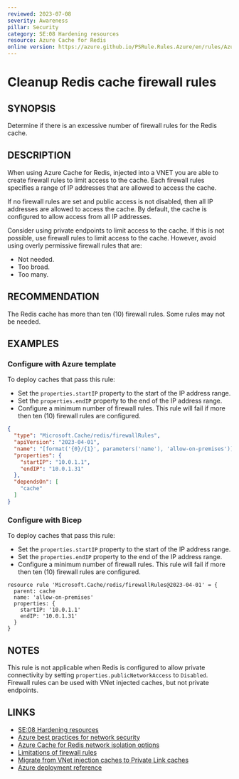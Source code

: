 ```yaml
---
reviewed: 2023-07-08
severity: Awareness
pillar: Security
category: SE:08 Hardening resources
resource: Azure Cache for Redis
online version: https://azure.github.io/PSRule.Rules.Azure/en/rules/Azure.Redis.FirewallRuleCount/
---
```


# Cleanup Redis cache firewall rules

## SYNOPSIS

Determine if there is an excessive number of firewall rules for the Redis cache.

## DESCRIPTION

When using Azure Cache for Redis, injected into a VNET you are able to create firewall rules to limit access to the cache.
Each firewall rules specifies a range of IP addresses that are allowed to access the cache.

If no firewall rules are set and public access is not disabled, then all IP addresses are allowed to access the cache.
By default, the cache is configured to allow access from all IP addresses.

Consider using private endpoints to limit access to the cache.
If this is not possible, use firewall rules to limit access to the cache.
However, avoid using overly permissive firewall rules that are:

- Not needed.
- Too broad.
- Too many.

## RECOMMENDATION

The Redis cache has more than ten (10) firewall rules.
Some rules may not be needed.

## EXAMPLES

### Configure with Azure template

To deploy caches that pass this rule:

- Set the `properties.startIP` property to the start of the IP address range.
- Set the `properties.endIP` property to the end of the IP address range.
- Configure a minimum number of firewall rules.
  This rule will fail if more then ten (10) firewall rules are configured.

```json
{
  "type": "Microsoft.Cache/redis/firewallRules",
  "apiVersion": "2023-04-01",
  "name": "[format('{0}/{1}', parameters('name'), 'allow-on-premises')]",
  "properties": {
    "startIP": "10.0.1.1",
    "endIP": "10.0.1.31"
  },
  "dependsOn": [
    "cache"
  ]
}
```

### Configure with Bicep

To deploy caches that pass this rule:

- Set the `properties.startIP` property to the start of the IP address range.
- Set the `properties.endIP` property to the end of the IP address range.
- Configure a minimum number of firewall rules.
  This rule will fail if more then ten (10) firewall rules are configured.

```bicep
resource rule 'Microsoft.Cache/redis/firewallRules@2023-04-01' = {
  parent: cache
  name: 'allow-on-premises'
  properties: {
    startIP: '10.0.1.1'
    endIP: '10.0.1.31'
  }
}
```

## NOTES

This rule is not applicable when Redis is configured to allow private connectivity by setting `properties.publicNetworkAccess` to `Disabled`.
Firewall rules can be used with VNet injected caches, but not private endpoints.

## LINKS

- [SE:08 Hardening resources](https://learn.microsoft.com/azure/well-architected/security/harden-resources)
- [Azure best practices for network security](https://learn.microsoft.com/azure/security/fundamentals/network-best-practices)
- [Azure Cache for Redis network isolation options](https://learn.microsoft.com/azure/azure-cache-for-redis/cache-network-isolation)
- [Limitations of firewall rules](https://learn.microsoft.com/azure/azure-cache-for-redis/cache-network-isolation#limitations-of-firewall-rules)
- [Migrate from VNet injection caches to Private Link caches](https://learn.microsoft.com/azure/azure-cache-for-redis/cache-vnet-migration)
- [Azure deployment reference](https://learn.microsoft.com/azure/templates/microsoft.cache/redis/firewallrules)
